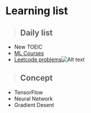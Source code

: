 # **Learning list**

> ## Daily list
* New TOEIC
* [ML Courses](https://speech.ee.ntu.edu.tw/~tlkagk/courses_ML19.html)
* [Leetcode problems](https://leetcode.com/problemset/all/)![Alt text](https://i.imgur.com/l7RvVRc.jpg)

> ## Concept
* TensorFlow
* Neural Network
* Gradient Desent
